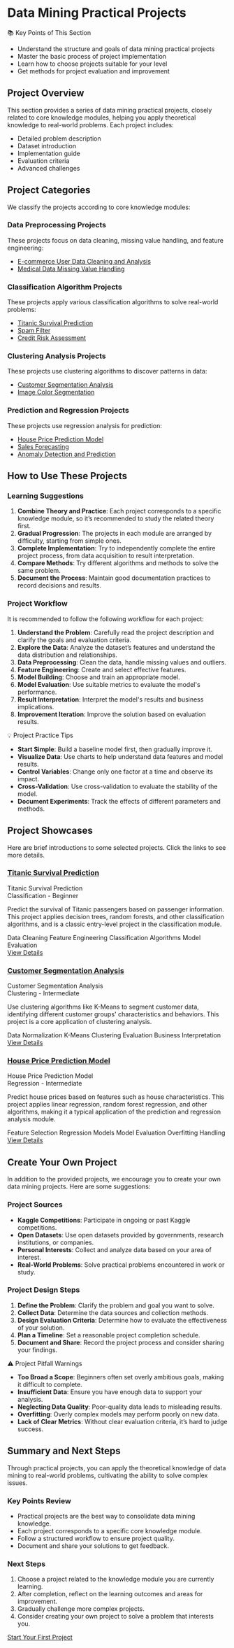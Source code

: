 # Data Mining Practical Projects

<div class="knowledge-card">
  <div class="knowledge-card__title">
    <span class="icon">📚</span> Key Points of This Section
  </div>
  <div class="knowledge-card__content">
    <ul>
      <li>Understand the structure and goals of data mining practical projects</li>
      <li>Master the basic process of project implementation</li>
      <li>Learn how to choose projects suitable for your level</li>
      <li>Get methods for project evaluation and improvement</li>
    </ul>
  </div>
</div>

## Project Overview

This section provides a series of data mining practical projects, closely related to core knowledge modules, helping you apply theoretical knowledge to real-world problems. Each project includes:

- Detailed problem description
- Dataset introduction
- Implementation guide
- Evaluation criteria
- Advanced challenges

## Project Categories

We classify the projects according to core knowledge modules:

### Data Preprocessing Projects

These projects focus on data cleaning, missing value handling, and feature engineering:
- [E-commerce User Data Cleaning and Analysis](/projects/preprocessing/ecommerce-data.html)
- [Medical Data Missing Value Handling](/projects/preprocessing/medical-missing-values.html)

### Classification Algorithm Projects

These projects apply various classification algorithms to solve real-world problems:
- [Titanic Survival Prediction](/projects/classification/titanic.html)
- [Spam Filter](/projects/classification/spam-filter.html)
- [Credit Risk Assessment](/projects/classification/credit-risk.html)

### Clustering Analysis Projects

These projects use clustering algorithms to discover patterns in data:
- [Customer Segmentation Analysis](/projects/clustering/customer-segmentation.html)
- [Image Color Segmentation](/projects/clustering/image-segmentation.html)

### Prediction and Regression Projects

These projects use regression analysis for prediction:
- [House Price Prediction Model](/projects/regression/house-price.html)
- [Sales Forecasting](/projects/regression/sales-forecast.html)
- [Anomaly Detection and Prediction](/projects/regression/anomaly-detection.html)

## How to Use These Projects

### Learning Suggestions

1. **Combine Theory and Practice**: Each project corresponds to a specific knowledge module, so it’s recommended to study the related theory first.
2. **Gradual Progression**: The projects in each module are arranged by difficulty, starting from simple ones.
3. **Complete Implementation**: Try to independently complete the entire project process, from data acquisition to result interpretation.
4. **Compare Methods**: Try different algorithms and methods to solve the same problem.
5. **Document the Process**: Maintain good documentation practices to record decisions and results.

### Project Workflow

It is recommended to follow the following workflow for each project:

1. **Understand the Problem**: Carefully read the project description and clarify the goals and evaluation criteria.
2. **Explore the Data**: Analyze the dataset’s features and understand the data distribution and relationships.
3. **Data Preprocessing**: Clean the data, handle missing values and outliers.
4. **Feature Engineering**: Create and select effective features.
5. **Model Building**: Choose and train an appropriate model.
6. **Model Evaluation**: Use suitable metrics to evaluate the model's performance.
7. **Result Interpretation**: Interpret the model's results and business implications.
8. **Improvement Iteration**: Improve the solution based on evaluation results.

<div class="knowledge-card">
  <div class="knowledge-card__title">
    <span class="icon">💡</span> Project Practice Tips
  </div>
  <div class="knowledge-card__content">
    <ul>
      <li><strong>Start Simple</strong>: Build a baseline model first, then gradually improve it.</li>
      <li><strong>Visualize Data</strong>: Use charts to help understand data features and model results.</li>
      <li><strong>Control Variables</strong>: Change only one factor at a time and observe its impact.</li>
      <li><strong>Cross-Validation</strong>: Use cross-validation to evaluate the stability of the model.</li>
      <li><strong>Document Experiments</strong>: Track the effects of different parameters and methods.</li>
    </ul>
  </div>
</div>

## Project Showcases

Here are brief introductions to some selected projects. Click the links to see more details.

### [Titanic Survival Prediction](/projects/classification/titanic.html)

<div class="project-card">
  <div class="project-card__header">
    <div class="project-card__title">Titanic Survival Prediction</div>
    <div class="project-card__tags">
      <span class="tag">Classification - </span>
      <span class="tag">Beginner</span>
    </div>
  </div>
  <div class="project-card__content">
    <p>Predict the survival of Titanic passengers based on passenger information. This project applies decision trees, random forests, and other classification algorithms, and is a classic entry-level project in the classification module.</p>
    <div class="project-card__skills">
      <span class="skill">Data Cleaning</span>
      <span class="skill">Feature Engineering</span>
      <span class="skill">Classification Algorithms</span>
      <span class="skill">Model Evaluation</span>
    </div>
  </div>
  <div class="project-card__footer">
    <a href="/projects/classification/titanic.html" class="button">View Details</a>
  </div>
</div>

### [Customer Segmentation Analysis](/projects/clustering/customer-segmentation.html)

<div class="project-card">
  <div class="project-card__header">
    <div class="project-card__title">Customer Segmentation Analysis</div>
    <div class="project-card__tags">
      <span class="tag">Clustering - </span>
      <span class="tag">Intermediate</span>
    </div>
  </div>
  <div class="project-card__content">
    <p>Use clustering algorithms like K-Means to segment customer data, identifying different customer groups' characteristics and behaviors. This project is a core application of clustering analysis.</p>
    <div class="project-card__skills">
      <span class="skill">Data Normalization</span>
      <span class="skill">K-Means</span>
      <span class="skill">Clustering Evaluation</span>
      <span class="skill">Business Interpretation</span>
    </div>
  </div>
  <div class="project-card__footer">
    <a href="/projects/clustering/customer-segmentation.html" class="button">View Details</a>
  </div>
</div>

### [House Price Prediction Model](/projects/regression/house-price.html)

<div class="project-card">
  <div class="project-card__header">
    <div class="project-card__title">House Price Prediction Model</div>
    <div class="project-card__tags">
      <span class="tag">Regression - </span>
      <span class="tag">Intermediate</span>
    </div>
  </div>
  <div class="project-card__content">
    <p>Predict house prices based on features such as house characteristics. This project applies linear regression, random forest regression, and other algorithms, making it a typical application of the prediction and regression analysis module.</p>
    <div class="project-card__skills">
      <span class="skill">Feature Selection</span>
      <span class="skill">Regression Models</span>
      <span class="skill">Model Evaluation</span>
      <span class="skill">Overfitting Handling</span>
    </div>
  </div>
  <div class="project-card__footer">
    <a href="/projects/regression/house-price.html" class="button">View Details</a>
  </div>
</div>

## Create Your Own Project

In addition to the provided projects, we encourage you to create your own data mining projects. Here are some suggestions:

### Project Sources

- **Kaggle Competitions**: Participate in ongoing or past Kaggle competitions.
- **Open Datasets**: Use open datasets provided by governments, research institutions, or companies.
- **Personal Interests**: Collect and analyze data based on your area of interest.
- **Real-World Problems**: Solve practical problems encountered in work or study.

### Project Design Steps

1. **Define the Problem**: Clarify the problem and goal you want to solve.
2. **Collect Data**: Determine the data sources and collection methods.
3. **Design Evaluation Criteria**: Determine how to evaluate the effectiveness of your solution.
4. **Plan a Timeline**: Set a reasonable project completion schedule.
5. **Document and Share**: Record the project process and consider sharing your findings.

<div class="knowledge-card">
  <div class="knowledge-card__title">
    <span class="icon">⚠️</span> Project Pitfall Warnings
  </div>
  <div class="knowledge-card__content">
    <ul>
      <li><strong>Too Broad a Scope</strong>: Beginners often set overly ambitious goals, making it difficult to complete.</li>
      <li><strong>Insufficient Data</strong>: Ensure you have enough data to support your analysis.</li>
      <li><strong>Neglecting Data Quality</strong>: Poor-quality data leads to misleading results.</li>
      <li><strong>Overfitting</strong>: Overly complex models may perform poorly on new data.</li>
      <li><strong>Lack of Clear Metrics</strong>: Without clear evaluation criteria, it’s hard to judge success.</li>
    </ul>
  </div>
</div>

## Summary and Next Steps

Through practical projects, you can apply the theoretical knowledge of data mining to real-world problems, cultivating the ability to solve complex issues.

### Key Points Review

- Practical projects are the best way to consolidate data mining knowledge.
- Each project corresponds to a specific core knowledge module.
- Follow a structured workflow to ensure project quality.
- Document and share your solutions to get feedback.

### Next Steps

1. Choose a project related to the knowledge module you are currently learning.
2. After completion, reflect on the learning outcomes and areas for improvement.
3. Gradually challenge more complex projects.
4. Consider creating your own project to solve a problem that interests you.

<div class="practice-link">
  <a href="/projects/classification/titanic.html" class="button">Start Your First Project</a>
</div>

